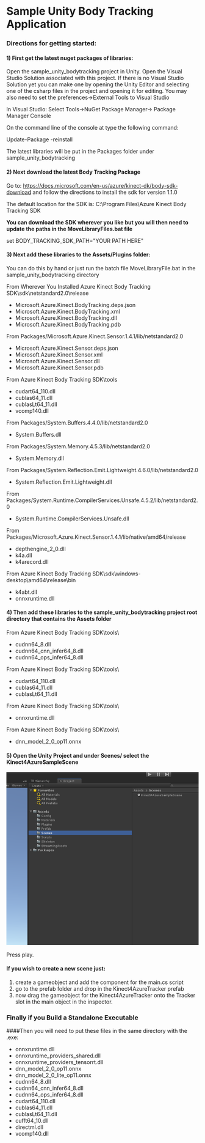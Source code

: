 # Sample Unity Body Tracking Application

### Directions for getting started:


#### 1) First get the latest nuget packages of libraries:

Open the sample_unity_bodytracking project in Unity.
Open the Visual Studio Solution associated with this project.
If there is no Visual Studio Solution yet you can make one by opening the Unity Editor
and selecting one of the csharp files in the project and opening it for editing.
You may also need to set the preferences->External Tools to Visual Studio

In Visual Studio:
Select Tools->NuGet Package Manager-> Package Manager Console

On the command line of the console at type the following command:

Update-Package -reinstall

The latest libraries will be put in the Packages folder under sample_unity_bodytracking


#### 2) Next download the latest Body Tracking Package

Go to: https://docs.microsoft.com/en-us/azure/kinect-dk/body-sdk-download and follow the directions to install the sdk for version  1.1.0

The default location for the SDK is:   C:\Program Files\Azure Kinect Body Tracking SDK

**You can download the SDK wherever you like but you will then need to update the paths in the MoveLibraryFiles.bat file**

set BODY_TRACKING_SDK_PATH="YOUR PATH HERE"


#### 3) Next add these libraries to the Assets/Plugins folder:

You can do this by hand or just run the batch file MoveLibraryFile.bat in the sample_unity_bodytracking directory


From Wherever You Installed Azure Kinect Body Tracking SDK\sdk\netstandard2.0\release

- Microsoft.Azure.Kinect.BodyTracking.deps.json
- Microsoft.Azure.Kinect.BodyTracking.xml
- Microsoft.Azure.Kinect.BodyTracking.dll
- Microsoft.Azure.Kinect.BodyTracking.pdb

From Packages/Microsoft.Azure.Kinect.Sensor.1.4.1/lib/netstandard2.0

- Microsoft.Azure.Kinect.Sensor.deps.json
- Microsoft.Azure.Kinect.Sensor.xml
- Microsoft.Azure.Kinect.Sensor.dll
- Microsoft.Azure.Kinect.Sensor.pdb

From Azure Kinect Body Tracking SDK\tools

- cudart64_110.dll
- cublas64_11.dll
- cublasLt64_11.dll
- vcomp140.dll

From Packages/System.Buffers.4.4.0/lib/netstandard2.0

- System.Buffers.dll

From Packages/System.Memory.4.5.3/lib/netstandard2.0

- System.Memory.dll

From Packages/System.Reflection.Emit.Lightweight.4.6.0/lib/netstandard2.0

- System.Reflection.Emit.Lightweight.dll

From Packages/System.Runtime.CompilerServices.Unsafe.4.5.2/lib/netstandard2.0

- System.Runtime.CompilerServices.Unsafe.dll

From Packages/Microsoft.Azure.Kinect.Sensor.1.4.1/lib/native/amd64/release

- depthengine_2_0.dll
- k4a.dll
- k4arecord.dll

From Azure Kinect Body Tracking SDK\sdk\windows-desktop\amd64\release\bin

- k4abt.dll
- onnxruntime.dll


#### 4) Then add these libraries to the sample_unity_bodytracking project root directory that contains the Assets folder

From Azure Kinect Body Tracking SDK\tools\

- cudnn64_8.dll
- cudnn64_cnn_infer64_8.dll
- cudnn64_ops_infer64_8.dll

From Azure Kinect Body Tracking SDK\tools\

- cudart64_110.dll
- cublas64_11.dll
- cublasLt64_11.dll

From Azure Kinect Body Tracking SDK\tools\

- onnxruntime.dll

From Azure Kinect Body Tracking SDK\tools\

- dnn_model_2_0_op11.onnx


#### 5) Open the Unity Project and under Scenes/  select the Kinect4AzureSampleScene

![alt text](./UnitySampleGettingStarted.png)


Press play.

#### If you wish to create a new scene just:

1) create a gameobject and add the component for the main.cs script
2) go to the prefab folder and drop in the Kinect4AzureTracker prefab
3) now drag the gameobject for the Kinect4AzureTracker onto the Tracker slot in the main object in the inspector.


### Finally if you Build a Standalone Executable 
####Then you will need to put these files in the same directory with the .exe:

- onnxruntime.dll
- onnxruntime_providers_shared.dll
- onnxruntime_providers_tensorrt.dll
- dnn_model_2_0_op11.onnx
- dnn_model_2_0_lite_op11.onnx
- cudnn64_8.dll
- cudnn64_cnn_infer64_8.dll
- cudnn64_ops_infer64_8.dll
- cudart64_110.dll
- cublas64_11.dll
- cublasLt64_11.dll
- cufft64_10.dll
- directml.dll
- vcomp140.dll

